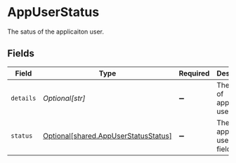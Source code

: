# AppUserStatus

The satus of the applicaiton user.


## Fields

| Field                                                                                  | Type                                                                                   | Required                                                                               | Description                                                                            |
| -------------------------------------------------------------------------------------- | -------------------------------------------------------------------------------------- | -------------------------------------------------------------------------------------- | -------------------------------------------------------------------------------------- |
| `details`                                                                              | *Optional[str]*                                                                        | :heavy_minus_sign:                                                                     | The details of applicaiton user status.                                                |
| `status`                                                                               | [Optional[shared.AppUserStatusStatus]](undefined/models/shared/appuserstatusstatus.md) | :heavy_minus_sign:                                                                     | The application user status field.                                                     |